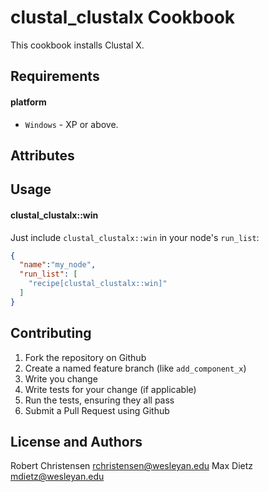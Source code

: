 clustal_clustalx Cookbook
=========================
This cookbook installs Clustal X.

Requirements
------------
#### platform
- `Windows` - XP or above.

Attributes
----------

Usage
-----
#### clustal_clustalx::win

Just include `clustal_clustalx::win` in your node's `run_list`:

```json
{
  "name":"my_node",
  "run_list": [
    "recipe[clustal_clustalx::win]"
  ]
}
```

Contributing
------------

1. Fork the repository on Github
2. Create a named feature branch (like `add_component_x`)
3. Write you change
4. Write tests for your change (if applicable)
5. Run the tests, ensuring they all pass
6. Submit a Pull Request using Github

License and Authors
-------------------
Robert Christensen <rchristensen@wesleyan.edu>
Max Dietz <mdietz@wesleyan.edu>